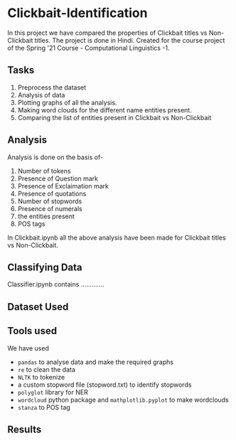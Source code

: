 # Clickbait-Identification
In this project we have compared the properties of Clickbait titles vs Non-Clickbait titles. <Write about classifiers>
The project is done in Hindi. Created for the course project of the Spring '21 Course - Computational Linguistics -1.

## Tasks
1. Preprocess the dataset
2. Analysis of data
3. Plotting graphs of all the analysis.
4. Making word clouds for the different name entities present.
5. Comparing the list of entities present in Clickbait vs Non-Clickbait
  
## Analysis
Analysis is done on the basis of-
1. Number of tokens
2. Presence of Question mark
3. Presence of Exclaimation mark
4. Presence of quotations
5. Number of stopwords
6. Presence of numerals
7. the entities present
8. POS tags

In Clickbait.ipynb all the above analysis have been made for Clickbait titles vs Non-Clickbait. 

## Classifying Data
Classifier.ipynb contains .............

## Dataset Used
  
## Tools used
We have used 
  - `pandas` to analyse data and make the required graphs
  - `re` to clean the data
  - `NLTK` to tokenize
  - a custom stopword file (stopword.txt) to identify stopwords
  - `polyglot` library for NER
  - `wordcloud` python package and `mathplotlib.pyplot` to make wordclouds
  - `stanza` to POS tag
  
  ## Results

